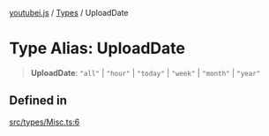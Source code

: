 [youtubei.js](../../../README.md) / [Types](../README.md) / UploadDate

# Type Alias: UploadDate

> **UploadDate**: `"all"` \| `"hour"` \| `"today"` \| `"week"` \| `"month"` \| `"year"`

## Defined in

[src/types/Misc.ts:6](https://github.com/LuanRT/YouTube.js/blob/4729016fb98e7045ee4043857be7eef780c01e35/src/types/Misc.ts#L6)
